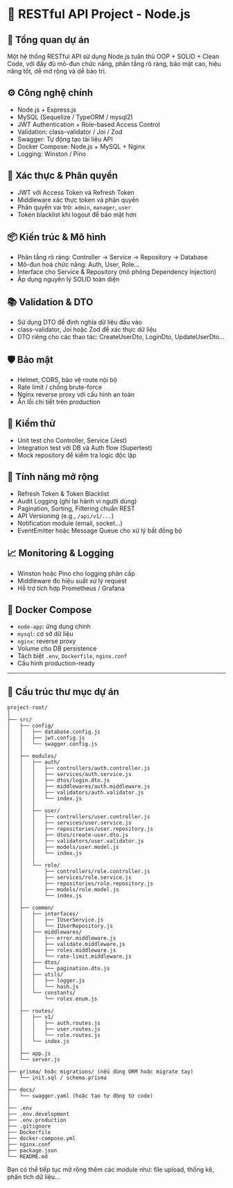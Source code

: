 # 📘 RESTful API Project - Node.js

## 🧱 Tổng quan dự án

Một hệ thống RESTful API sử dụng Node.js tuân thủ OOP + SOLID + Clean Code, với đầy đủ mô-đun chức năng, phân tầng rõ ràng, bảo mật cao, hiệu năng tốt, dễ mở rộng và dễ bảo trì.

## ⚙️ Công nghệ chính

* Node.js + Express.js
* MySQL (Sequelize / TypeORM / mysql2)
* JWT Authentication + Role-based Access Control
* Validation: class-validator / Joi / Zod
* Swagger: Tự động tạo tài liệu API
* Docker Compose: Node.js + MySQL + Nginx
* Logging: Winston / Pino

## 🔐 Xác thực & Phân quyền

* JWT với Access Token và Refresh Token
* Middleware xác thực token và phân quyền
* Phân quyền vai trò: `admin`, `manager`, `user`
* Token blacklist khi logout để bảo mật hơn

## 📦 Kiến trúc & Mô hình

* Phân tầng rõ ràng: Controller → Service → Repository → Database
* Mô-đun hoá chức năng: Auth, User, Role...
* Interface cho Service & Repository (mô phỏng Dependency Injection)
* Áp dụng nguyên lý SOLID toàn diện

## 📚 Validation & DTO

* Sử dụng DTO để định nghĩa dữ liệu đầu vào
* class-validator, Joi hoặc Zod để xác thực dữ liệu
* DTO riêng cho các thao tác: CreateUserDto, LoginDto, UpdateUserDto...

## 🛡️ Bảo mật

* Helmet, CORS, bảo vệ route nội bộ
* Rate limit / chống brute-force
* Nginx reverse proxy với cấu hình an toàn
* Ẩn lỗi chi tiết trên production

## 🧪 Kiểm thử

* Unit test cho Controller, Service (Jest)
* Integration test với DB và Auth flow (Supertest)
* Mock repository để kiểm tra logic độc lập

## 🚀 Tính năng mở rộng

* Refresh Token & Token Blacklist
* Audit Logging (ghi lại hành vi người dùng)
* Pagination, Sorting, Filtering chuẩn REST
* API Versioning (e.g., `/api/v1/...`)
* Notification module (email, socket...)
* EventEmitter hoặc Message Queue cho xử lý bất đồng bộ

## 📈 Monitoring & Logging

* Winston hoặc Pino cho logging phân cấp
* Middleware đo hiệu suất xử lý request
* Hỗ trợ tích hợp Prometheus / Grafana

## 🐳 Docker Compose

* `node-app`: ứng dụng chính
* `mysql`: cơ sở dữ liệu
* `nginx`: reverse proxy
* Volume cho DB persistence
* Tách biệt `.env`, `Dockerfile`, `nginx.conf`
* Cấu hình production-ready

---

## 📂 Cấu trúc thư mục dự án

```
project-root/
│
├── src/
│   ├── config/
│   │   ├── database.config.js
│   │   ├── jwt.config.js
│   │   └── swagger.config.js
│   │
│   ├── modules/
│   │   ├── auth/
│   │   │   ├── controllers/auth.controller.js
│   │   │   ├── services/auth.service.js
│   │   │   ├── dtos/login.dto.js
│   │   │   ├── middlewares/auth.middleware.js
│   │   │   ├── validators/auth.validator.js
│   │   │   └── index.js
│   │   │
│   │   ├── user/
│   │   │   ├── controllers/user.controller.js
│   │   │   ├── services/user.service.js
│   │   │   ├── repositories/user.repository.js
│   │   │   ├── dtos/create-user.dto.js
│   │   │   ├── validators/user.validator.js
│   │   │   ├── models/user.model.js
│   │   │   └── index.js
│   │   │
│   │   └── role/
│   │       ├── controllers/role.controller.js
│   │       ├── services/role.service.js
│   │       ├── repositories/role.repository.js
│   │       ├── models/role.model.js
│   │       └── index.js
│   │
│   ├── common/
│   │   ├── interfaces/
│   │   │   ├── IUserService.js
│   │   │   └── IUserRepository.js
│   │   ├── middlewares/
│   │   │   ├── error.middleware.js
│   │   │   ├── validate.middleware.js
│   │   │   ├── roles.middleware.js
│   │   │   └── rate-limit.middleware.js
│   │   ├── dtos/
│   │   │   └── pagination.dto.js
│   │   ├── utils/
│   │   │   ├── logger.js
│   │   │   └── hash.js
│   │   └── constants/
│   │       └── roles.enum.js
│   │
│   ├── routes/
│   │   ├── v1/
│   │   │   ├── auth.routes.js
│   │   │   ├── user.routes.js
│   │   │   └── role.routes.js
│   │   └── index.js
│   │
│   ├── app.js
│   └── server.js
│
├── prisma/ hoặc migrations/ (nếu dùng ORM hoặc migrate tay)
│   └── init.sql / schema.prisma
│
├── docs/
│   └── swagger.yaml (hoặc tạo tự động từ code)
│
├── .env
├── .env.development
├── .env.production
├── .gitignore
├── Dockerfile
├── docker-compose.yml
├── nginx.conf
├── package.json
└── README.md
```

Bạn có thể tiếp tục mở rộng thêm các module như: file upload, thống kê, phân tích dữ liệu...
    